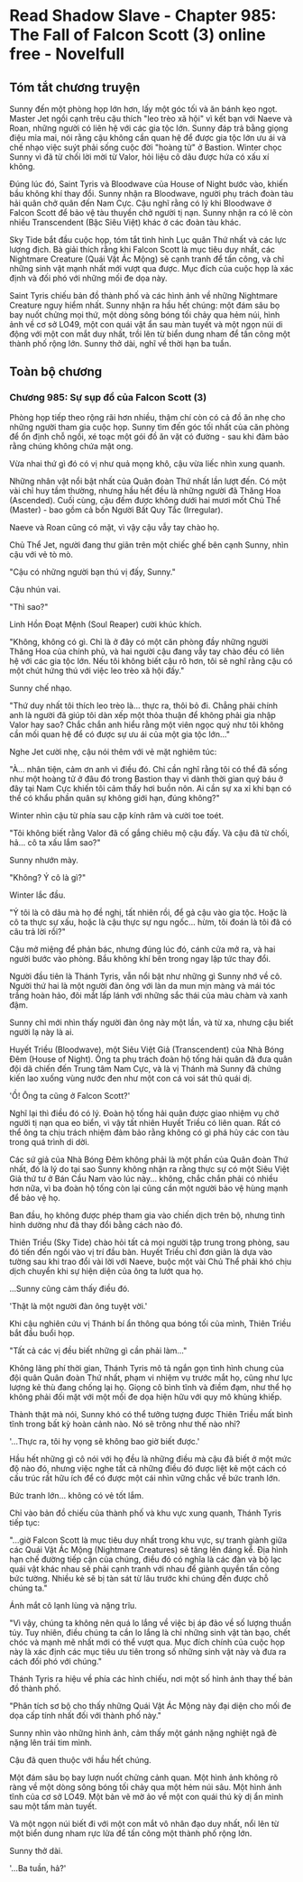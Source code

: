 # Read Shadow Slave - Chapter 985: The Fall of Falcon Scott (3) online free - Novelfull

## Tóm tắt chương truyện

Sunny đến một phòng họp lớn hơn, lấy một góc tối và ăn bánh kẹo ngọt. Master Jet ngồi cạnh trêu cậu thích "leo trèo xã hội" vì kết bạn với Naeve và Roan, những người có liên hệ với các gia tộc lớn. Sunny đáp trả bằng giọng điệu mỉa mai, nói rằng cậu không cần quan hệ để được gia tộc lớn ưu ái và chế nhạo việc suýt phải sống cuộc đời "hoàng tử" ở Bastion. Winter chọc Sunny vì đã từ chối lời mời từ Valor, hỏi liệu cô dâu được hứa có xấu xí không.

Đúng lúc đó, Saint Tyris và Bloodwave của House of Night bước vào, khiến bầu không khí thay đổi. Sunny nhận ra Bloodwave, người phụ trách đoàn tàu hải quân chở quân đến Nam Cực. Cậu nghĩ rằng có lý khi Bloodwave ở Falcon Scott để bảo vệ tàu thuyền chở người tị nạn. Sunny nhận ra có lẽ còn nhiều Transcendent (Bậc Siêu Việt) khác ở các đoàn tàu khác.

Sky Tide bắt đầu cuộc họp, tóm tắt tình hình Lục quân Thứ nhất và các lực lượng địch. Bà giải thích rằng khi Falcon Scott là mục tiêu duy nhất, các Nightmare Creature (Quái Vật Ác Mộng) sẽ cạnh tranh để tấn công, và chỉ những sinh vật mạnh nhất mới vượt qua được. Mục đích của cuộc họp là xác định và đối phó với những mối đe dọa này.

Saint Tyris chiếu bản đồ thành phố và các hình ảnh về những Nightmare Creature nguy hiểm nhất. Sunny nhận ra hầu hết chúng: một đám sâu bọ bay nuốt chửng mọi thứ, một dòng sông bóng tối chảy qua hẻm núi, hình ảnh về cơ sở LO49, một con quái vật ẩn sau màn tuyết và một ngọn núi di động với một con mắt duy nhất, trồi lên từ biển dung nham để tấn công một thành phố rộng lớn. Sunny thở dài, nghĩ về thời hạn ba tuần.

## Toàn bộ chương

### Chương 985: Sự sụp đổ của Falcon Scott (3)

Phòng họp tiếp theo rộng rãi hơn nhiều, thậm chí còn có cả đồ ăn nhẹ cho những người tham gia cuộc họp. Sunny tìm đến góc tối nhất của căn phòng để ổn định chỗ ngồi, xé toạc một gói đồ ăn vặt có đường - sau khi đảm bảo rằng chúng không chứa mật ong.

Vừa nhai thứ gì đó có vị như quả mọng khô, cậu vừa liếc nhìn xung quanh.

Những nhân vật nổi bật nhất của Quân đoàn Thứ nhất lần lượt đến. Có một vài chỉ huy tầm thường, nhưng hầu hết đều là những người đã Thăng Hoa (Ascended). Cuối cùng, cậu đếm được không dưới hai mươi mốt Chủ Thể (Master) - bao gồm cả bốn Người Bất Quy Tắc (Irregular).

Naeve và Roan cũng có mặt, vì vậy cậu vẫy tay chào họ.

Chủ Thể Jet, người đang thư giãn trên một chiếc ghế bên cạnh Sunny, nhìn cậu với vẻ tò mò.

"Cậu có những người bạn thú vị đấy, Sunny."

Cậu nhún vai.

"Thì sao?"

Linh Hồn Đoạt Mệnh (Soul Reaper) cười khúc khích.

"Không, không có gì. Chỉ là ở đây có một căn phòng đầy những người Thăng Hoa của chính phủ, và hai người cậu đang vẫy tay chào đều có liên hệ với các gia tộc lớn. Nếu tôi không biết cậu rõ hơn, tôi sẽ nghĩ rằng cậu có một chút hứng thú với việc leo trèo xã hội đấy."

Sunny chế nhạo.

"Thứ duy nhất tôi thích leo trèo là... thực ra, thôi bỏ đi. Chẳng phải chính anh là người đã giúp tôi dàn xếp một thỏa thuận để không phải gia nhập Valor hay sao? Chắc chắn anh hiểu rằng một viên ngọc quý như tôi không cần mối quan hệ để có được sự ưu ái của một gia tộc lớn..."

Nghe Jet cười nhẹ, cậu nói thêm với vẻ mặt nghiêm túc:

"À... nhân tiện, cảm ơn anh vì điều đó. Chỉ cần nghĩ rằng tôi có thể đã sống như một hoàng tử ở đâu đó trong Bastion thay vì dành thời gian quý báu ở đây tại Nam Cực khiến tôi cảm thấy hơi buồn nôn. Ai cần sự xa xỉ khi bạn có thể có khẩu phần quân sự không giới hạn, đúng không?"

Winter nhìn cậu từ phía sau cặp kính râm và cười toe toét.

"Tôi không biết rằng Valor đã cố gắng chiêu mộ cậu đấy. Và cậu đã từ chối, hả... cô ta xấu lắm sao?"

Sunny nhướn mày.

"Không? Ý cô là gì?"

Winter lắc đầu.

"Ý tôi là cô dâu mà họ đề nghị, tất nhiên rồi, để gả cậu vào gia tộc. Hoặc là cô ta thực sự xấu, hoặc là cậu thực sự ngu ngốc... hừm, tôi đoán là tôi đã có câu trả lời rồi?"

Cậu mở miệng để phản bác, nhưng đúng lúc đó, cánh cửa mở ra, và hai người bước vào phòng. Bầu không khí bên trong ngay lập tức thay đổi.

Người đầu tiên là Thánh Tyris, vẫn nổi bật như những gì Sunny nhớ về cô. Người thứ hai là một người đàn ông với làn da mun mịn màng và mái tóc trắng hoàn hảo, đôi mắt lấp lánh với những sắc thái của màu chàm và xanh đậm.

Sunny chỉ mới nhìn thấy người đàn ông này một lần, và từ xa, nhưng cậu biết người lạ này là ai.

Huyết Triều (Bloodwave), một Siêu Việt Giả (Transcendent) của Nhà Bóng Đêm (House of Night). Ông ta phụ trách đoàn hộ tống hải quân đã đưa quân đội dã chiến đến Trung tâm Nam Cực, và là vị Thánh mà Sunny đã chứng kiến lao xuống vùng nước đen như một con cá voi sát thủ quái dị.

'Ồ! Ông ta cũng ở Falcon Scott?'

Nghĩ lại thì điều đó có lý. Đoàn hộ tống hải quân được giao nhiệm vụ chở người tị nạn qua eo biển, vì vậy tất nhiên Huyết Triều có liên quan. Rất có thể ông ta chịu trách nhiệm đảm bảo rằng không có gì phá hủy các con tàu trong quá trình di dời.

Các sứ giả của Nhà Bóng Đêm không phải là một phần của Quân đoàn Thứ nhất, đó là lý do tại sao Sunny không nhận ra rằng thực sự có một Siêu Việt Giả thứ tư ở Bán Cầu Nam vào lúc này... không, chắc chắn phải có nhiều hơn nữa, vì ba đoàn hộ tống còn lại cũng cần một người bảo vệ hùng mạnh để bảo vệ họ.

Ban đầu, họ không được phép tham gia vào chiến dịch trên bộ, nhưng tình hình dường như đã thay đổi bằng cách nào đó.

Thiên Triều (Sky Tide) chào hỏi tất cả mọi người tập trung trong phòng, sau đó tiến đến ngồi vào vị trí đầu bàn. Huyết Triều chỉ đơn giản là dựa vào tường sau khi trao đổi vài lời với Naeve, buộc một vài Chủ Thể phải khó chịu dịch chuyển khi sự hiện diện của ông ta lướt qua họ.

...Sunny cũng cảm thấy điều đó.

'Thật là một người đàn ông tuyệt vời.'

Khi cậu nghiên cứu vị Thánh bí ẩn thông qua bóng tối của mình, Thiên Triều bắt đầu buổi họp.

"Tất cả các vị đều biết những gì cần phải làm..."

Không lãng phí thời gian, Thánh Tyris mô tả ngắn gọn tình hình chung của đội quân Quân đoàn Thứ nhất, phạm vi nhiệm vụ trước mắt họ, cũng như lực lượng kẻ thù đang chống lại họ. Giọng cô bình tĩnh và điềm đạm, như thể họ không phải đối mặt với một mối đe dọa hiện hữu với quy mô khủng khiếp.

Thành thật mà nói, Sunny khó có thể tưởng tượng được Thiên Triều mất bình tĩnh trong bất kỳ hoàn cảnh nào. Nó sẽ trông như thế nào nhỉ?

'...Thực ra, tôi hy vọng sẽ không bao giờ biết được.'

Hầu hết những gì cô nói với họ đều là những điều mà cậu đã biết ở một mức độ nào đó, nhưng việc nghe tất cả những điều đó được liệt kê một cách có cấu trúc rất hữu ích để có được một cái nhìn vững chắc về bức tranh lớn.

Bức tranh lớn... không có vẻ tốt lắm.

Chỉ vào bản đồ chiếu của thành phố và khu vực xung quanh, Thánh Tyris tiếp tục:

"...giờ Falcon Scott là mục tiêu duy nhất trong khu vực, sự tranh giành giữa các Quái Vật Ác Mộng (Nightmare Creatures) sẽ tăng lên đáng kể. Địa hình hạn chế đường tiếp cận của chúng, điều đó có nghĩa là các đàn và bộ lạc quái vật khác nhau sẽ phải cạnh tranh với nhau để giành quyền tấn công bức tường. Nhiều kẻ sẽ bị tàn sát từ lâu trước khi chúng đến được chỗ chúng ta."

Ánh mắt cô lạnh lùng và nặng trĩu.

"Vì vậy, chúng ta không nên quá lo lắng về việc bị áp đảo về số lượng thuần túy. Tuy nhiên, điều chúng ta cần lo lắng là chỉ những sinh vật tàn bạo, chết chóc và mạnh mẽ nhất mới có thể vượt qua. Mục đích chính của cuộc họp này là xác định các mục tiêu ưu tiên trong số những sinh vật này và đưa ra cách đối phó với chúng."

Thánh Tyris ra hiệu về phía các hình chiếu, nơi một số hình ảnh thay thế bản đồ thành phố.

"Phân tích sơ bộ cho thấy những Quái Vật Ác Mộng này đại diện cho mối đe dọa cấp tính nhất đối với thành phố này."

Sunny nhìn vào những hình ảnh, cảm thấy một gánh nặng nghiệt ngã đè nặng lên trái tim mình.

Cậu đã quen thuộc với hầu hết chúng.

Một đám sâu bọ bay lượn nuốt chửng cảnh quan. Một hình ảnh không rõ ràng về một dòng sông bóng tối chảy qua một hẻm núi sâu. Một hình ảnh tĩnh của cơ sở LO49. Một bản vẽ mờ ảo về một con quái thú kỳ dị ẩn mình sau một tấm màn tuyết.

Và một ngọn núi biết đi với một con mắt vô nhân đạo duy nhất, nổi lên từ một biển dung nham rực lửa để tấn công một thành phố rộng lớn.

Sunny thở dài.

'...Ba tuần, hả?'